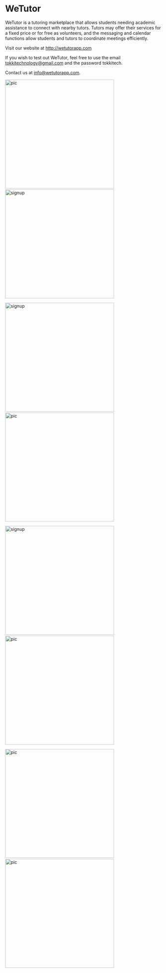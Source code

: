 <h1> WeTutor</h1>

WeTutor is a tutoring marketplace that allows students needing academic assistance to connect with nearby tutors. Tutors may offer their services for a fixed price or for free as volunteers, and the messaging and calendar functions allow students and tutors to coordinate meetings efficiently.

Visit our website at http://wetutorapp.com

If you wish to test out WeTutor, feel free to use the email tokkitechnology@gmail.com and the password tokkitech.

Contact us at info@wetutorapp.com.

<img src="Assets/WeTutor Screenshots/Calendar.png" alt = "pic" width="350"> &nbsp; &nbsp;<img src="Assets/WeTutor Screenshots/studentscreen.PNG" alt ="signup" width="350">

<img src="Assets/WeTutor Screenshots/Users.png" alt ="signup" width="350"> &nbsp; &nbsp;<img src="Assets/WeTutor Screenshots/main screen.png" alt = "pic" width="350">



<img src="Assets/WeTutor Screenshots/tutorsignup2.png" alt ="signup" width="350"> &nbsp; &nbsp;<img src="Assets/WeTutor Screenshots/texting.png" alt = "pic" width="350">

<img src="Assets/WeTutor Screenshots/map.png" alt = "pic" width="350"> &nbsp; &nbsp;<img src="Assets/WeTutor Screenshots/aboutus.PNG" alt = "pic" width="350">



